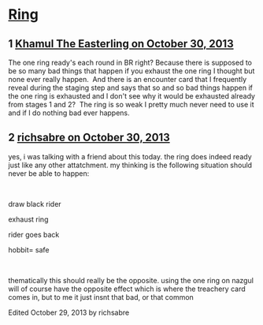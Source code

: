 # [Ring](https://community.fantasyflightgames.com/topic/92812-ring/)

## 1 [Khamul The Easterling on October 30, 2013](https://community.fantasyflightgames.com/topic/92812-ring/?do=findComment&comment=899073)

The one ring ready's each round in BR right? Because there is supposed to be so many bad things that happen if you exhaust the one ring I thought but none ever really happen.  And there is an encounter card that I frequently reveal during the staging step and says that so and so bad things happen if the one ring is exhausted and I don't see why it would be exhausted already from stages 1 and 2?  The ring is so weak I pretty much never need to use it and if I do nothing bad ever happens. 

## 2 [richsabre on October 30, 2013](https://community.fantasyflightgames.com/topic/92812-ring/?do=findComment&comment=899077)

yes, i was talking with a friend about this today. the ring does indeed ready just like any other attatchment. my thinking is the following situation should never be able to happen:

 

draw black rider

exhaust ring

rider goes back

hobbit= safe

 

thematically this should really be the opposite. using the one ring on nazgul will of course have the opposite effect which is where the treachery card comes in, but to me it just insnt that bad, or that common

Edited October 29, 2013 by richsabre

